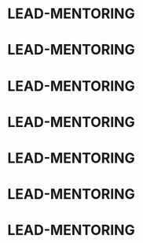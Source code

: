 # LEAD-MENTORING
# LEAD-MENTORING
# LEAD-MENTORING
# LEAD-MENTORING
# LEAD-MENTORING
# LEAD-MENTORING
# LEAD-MENTORING

